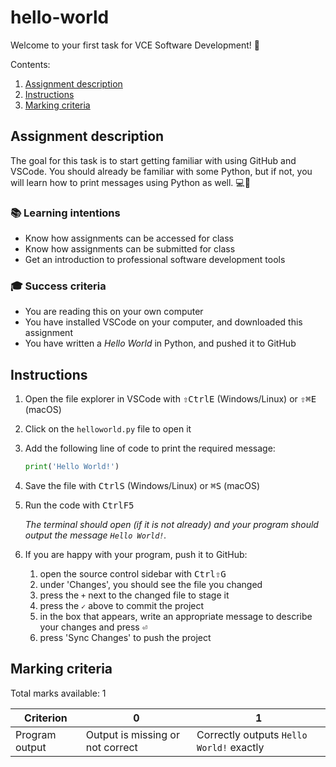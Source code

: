 # hello-world

Welcome to your first task for VCE Software Development! 🎉

Contents:

1. [Assignment description](#assignment-description)
1. [Instructions](#instructions)
1. [Marking criteria](#marking-criteria)

## Assignment description

The goal for this task is to start getting familiar with using GitHub and VSCode. You should already be familiar with some Python, but if not, you will learn how to print messages using Python as well. 💻🐍

### 📚 Learning intentions 

* Know how assignments can be accessed for class
* Know how assignments can be submitted for class
* Get an introduction to professional software development tools

### 🎓 Success criteria

* You are reading this on your own computer
* You have installed VSCode on your computer, and downloaded this assignment
* You have written a _Hello World_ in Python, and pushed it to GitHub

## Instructions

1. Open the file explorer in VSCode with <kbd>⇧</kbd><kbd>Ctrl</kbd><kbd>E</kbd> (Windows/Linux) or <kbd>⇧</kbd><kbd>⌘</kbd><kbd>E</kbd> (macOS)
1. Click on the `helloworld.py` file to open it
1. Add the following line of code to print the required message:

    ``` Python
    print('Hello World!')
    ```

1. Save the file with <kbd>Ctrl</kbd><kbd>S</kbd> (Windows/Linux) or <kbd>⌘</kbd><kbd>S</kbd> (macOS)
1. Run the code with <kbd>Ctrl</kbd><kbd>F5</kbd>

    _The terminal should open (if it is not already) and your program should output the message `Hello World!`._

1. If you are happy with your program, push it to GitHub:

    1. open the source control sidebar with <kbd>Ctrl</kbd><kbd>⇧</kbd><kbd>G</kbd>
    1. under 'Changes', you should see the file you changed
    1. press the `+` next to the changed file to stage it
    1. press the `✓` above to commit the project
    1. in the box that appears, write an appropriate message to describe your changes and press <kbd>⏎</kbd>
    1. press 'Sync Changes' to push the project

## Marking criteria

Total marks available: 1

| Criterion | 0 | 1 |
| --- | --- | --- |
| Program output | Output is missing or not correct | Correctly outputs `Hello World!` exactly |


